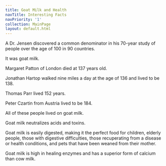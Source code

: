 ```yaml
---
title: Goat Milk and Health
navTitle: Interesting Facts
navPriority: '1'
collection: MainPage
layout: default.html
---
```

A Dr. Jensen discovered a common denominator in his 70-year study of people over the age of 100 in 90 countries. 

It was goat milk.

Margaret Patton of London died at 137 years old.

Jonathan Hartop walked nine miles a day at the age of 136 and lived to be 138.

Thomas Parr lived 152 years.

Peter Czartin from Austria lived to be 184.

All of these people lived on goat milk.

Goat milk neutralizes acids and toxins.

Goat milk is easily digested, making it the perfect food for children, elderly people, those with digestive difficulties, those recuperating from a disease or health conditions, and pets that have been weaned from their mother.

Goat milk is high in healing enzymes and has a superior form of calcium than cow milk.
